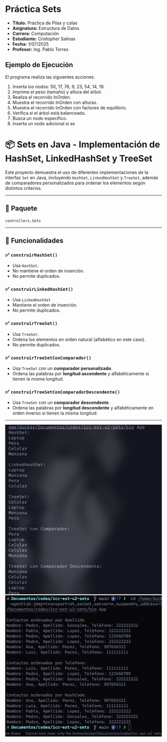 # Práctica Sets

- **Título:** Práctica de Pilas y colas
- **Asignatura:** Estructura de Datos  
- **Carrera:** Computación  
- **Estudiante:** Cristopher Salinas  
- **Fecha:** 1/07/2025  
- **Profesor:** Ing. Pablo Torres  


## Ejemplo de Ejecución

El programa realiza las siguientes acciones:

1. Inserta los nodos: 50, 17, 76, 9, 23, 54, 14, 19.
2. Imprime el peso (tamaño) y altura del árbol.
3. Realiza el recorrido InOrden.
4. Muestra el recorrido InOrden con alturas.
5. Muestra el recorrido InOrden con factores de equilibrio.
6. Verifica si el árbol está balanceado.
7. Busca un nodo específico.
8. Inserta un nodo adicional si ex



# 📦 Sets en Java - Implementación de HashSet, LinkedHashSet y TreeSet

Este proyecto demuestra el uso de diferentes implementaciones de la interfaz `Set` en Java, incluyendo `HashSet`, `LinkedHashSet` y `TreeSet`, además de comparadores personalizados para ordenar los elementos según distintos criterios.

---

## 📂 Paquete

`controllers.Sets`

---

## 🚀 Funcionalidades

### ✅ `construirHashSet()`
- Usa `HashSet`.
- No mantiene el orden de inserción.
- No permite duplicados.

### ✅ `construirLinkedHashSet()`
- Usa `LinkedHashSet`
- Mantiene el orden de inserción.
- No permite duplicados.

### ✅ `construirTreeSet()`
- Usa `TreeSet`.
- Ordena los elementos en orden natural (alfabético en este caso).
- No permite duplicados.

### ✅ `construirTreeSetConComparador()`
- Usa `TreeSet` con un **comparador personalizado**.
- Ordena las palabras por **longitud ascendente** y alfabéticamente si tienen la misma longitud.

### ✅ `construirTreeSetConComparadorDescendente()`
- Usa `TreeSet` con un **comparador descendente**.
- Ordena las palabras por **longitud descendente** y alfabéticamente en orden inverso si tienen la misma longitud.

---
![alt text](image.png)
![alt text](image-1.png)